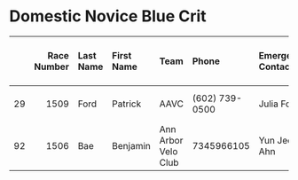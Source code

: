 # Domestic Novice Blue Crit

|    |   Race Number | Last Name   | First Name   | Team                | Phone          | Emergency Contact   | Emergency Phone   |   USAC License |   ZIP |   USAC Category Road | Category Entered / Merchandise Ordered   |
|---:|--------------:|:------------|:-------------|:--------------------|:---------------|:--------------------|:------------------|---------------:|------:|---------------------:|:-----------------------------------------|
| 29 |          1509 | Ford        | Patrick      | AAVC                | (602) 739-0500 | Julia Ford          | (248) 425-0852    |         308145 | 48104 |                    5 | Domestic Novice Blue Crit                |
| 92 |          1506 | Bae         | Benjamin     | Ann Arbor Velo Club | 7345966105     | Yun Jeong Ahn       | (734) 450-2490    |         645227 | 48105 |                    5 | Domestic Novice Blue Crit                |